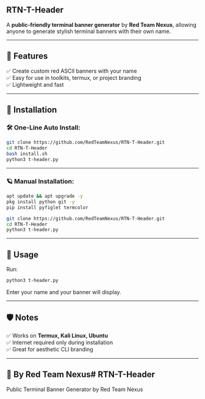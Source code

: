 ## RTN-T-Header

A **public-friendly terminal banner generator** by **Red Team Nexus**, allowing anyone to generate stylish terminal banners with their own name.

---

## 🚀 Features
✅ Create custom red ASCII banners with your name  
✅ Easy for use in toolkits, termux, or project branding  
✅ Lightweight and fast

---

## 📌 Installation

### 🛠️ One-Line Auto Install:
```bash
git clone https://github.com/RedTeamNexus/RTN-T-Header.git
cd RTN-T-Header
bash install.sh
python3 t-header.py
```

---

### 🪐 Manual Installation:
```bash
apt update && apt upgrade -y
pkg install python git -y
pip install pyfiglet termcolor

git clone https://github.com/RedTeamNexus/RTN-T-Header.git
cd RTN-T-Header
python3 t-header.py
```

---

## 🩶 Usage
Run:
```bash
python3 t-header.py
```
Enter your name and your banner will display.

---

## 🛡️ Notes
✅ Works on **Termux, Kali Linux, Ubuntu**  
✅ Internet required only during installation  
✅ Great for aesthetic CLI branding

---

## 🤝 By Red Team Nexus# RTN-T-Header
Public Terminal Banner Generator by Red Team Nexus
